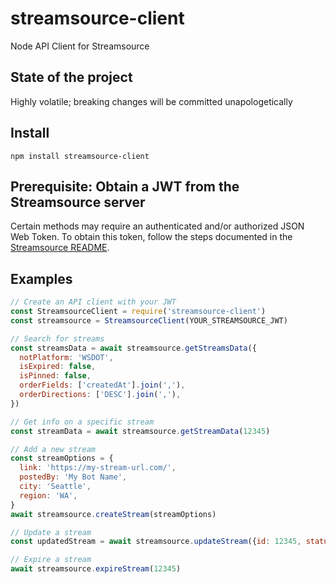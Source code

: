 # streamsource-client
Node API Client for Streamsource

## State of the project
Highly volatile; breaking changes will be committed unapologetically

## Install
```
npm install streamsource-client
```

## Prerequisite: Obtain a JWT from the Streamsource server
Certain methods may require an authenticated and/or authorized JSON Web Token. To obtain this token, follow the steps documented in the [Streamsource README](https://github.com/streamwall/streamsource/#getting-started-with-authentication).

## Examples
```javascript
// Create an API client with your JWT
const StreamsourceClient = require('streamsource-client')
const streamsource = StreamsourceClient(YOUR_STREAMSOURCE_JWT)

// Search for streams
const streamsData = await streamsource.getStreamsData({
  notPlatform: 'WSDOT',
  isExpired: false,
  isPinned: false,
  orderFields: ['createdAt'].join(','),
  orderDirections: ['DESC'].join(','),
})

// Get info on a specific stream
const streamData = await streamsource.getStreamData(12345)

// Add a new stream
const streamOptions = {
  link: 'https://my-stream-url.com/',
  postedBy: 'My Bot Name',
  city: 'Seattle',
  region: 'WA',
}
await streamsource.createStream(streamOptions)

// Update a stream
const updatedStream = await streamsource.updateStream({id: 12345, status: 'Live'})

// Expire a stream
await streamsource.expireStream(12345)
```